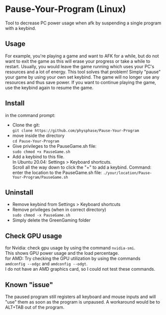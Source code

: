 # Pause-Your-Program (Linux)
Tool to decrease PC power usage when afk by suspending a single program with a keybind.

## Usage
For example, you're playing a game and want to AFK for a while, but do not want to exit the game as this will erase your progress or take a while to restart. Usually, you would leave the game running which uses your PC's resources and a lot of energy.
This tool solves that problem! Simply "pause" your game by using your own set keybind. The game will no longer use any resources and thus save power.
If you want to continue playing the game, use the keybind again to resume the game.

## Install
in the command prompt:
- Clone the git:  
  ````git clone https://github.com/physphase/Pause-Your-Program````
- move inside the directory  
  ````cd Pause-Your-Program````
- Give privileges to the PauseGame.sh file:  
  ````sudo chmod +x PauseGame.sh````
- Add a keybind to this file.  
  In Ubuntu 20.04: Settings > Keyboard shortcuts.  
  Scroll all the way down to click the "+" to add a keybind. 
  Command: enter the location to the PauseGame.sh file: ````./your/location/Pause-Your-Program/PauseGame.sh````

## Uninstall 
- Remove keybind from Settings > Keyboard shortcuts
- Remove privileges (when in correct directory)  
  ````sudo chmod -x PauseGame.sh````
- Simply delete the GreenGaming folder

## Check GPU usage 
for Nvidia: check gpu usage by using the command ````nvidia-smi````.   
This shows GPU power usage and the load percentage.  
for AMD: Try checking the GPU utilization by using the commands ````amdconfig --odgc```` and ````amdconfig --odgt````.  
I do not have an AMD graphics card, so I could not test these commands.

## Known "issue"
The paused program still registers all keyboard and mouse inputs and will "use" them as soon as the program is unpaused.
A workaround would be to ALT+TAB out of the program. 

